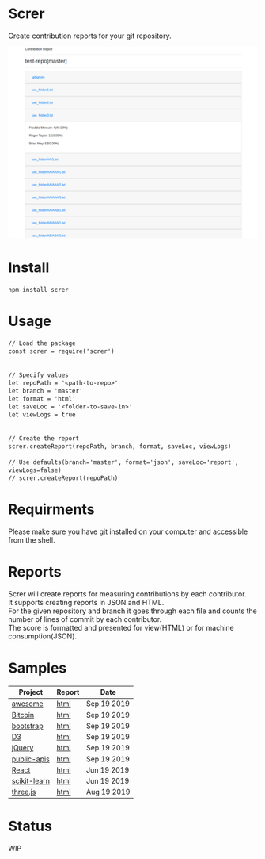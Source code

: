 # Screr
Create contribution reports for your git repository.


![Sample report](https://raw.githubusercontent.com/amitlzkpa/screr/master/files/images/sample.png)


# Install
```
npm install screr
```


# Usage
```
// Load the package
const screr = require('screr')


// Specify values
let repoPath = '<path-to-repo>'
let branch = 'master'
let format = 'html'
let saveLoc = '<folder-to-save-in>'
let viewLogs = true


// Create the report
screr.createReport(repoPath, branch, format, saveLoc, viewLogs)

// Use defaults(branch='master', format='json', saveLoc='report', viewLogs=false)
// screr.createReport(repoPath)

```


# Requirments
Please make sure you have [git](https://git-scm.com/) installed on your computer and accessible from the shell.


# Reports
Screr will create reports for measuring contributions by each contributor.  
It supports creating reports in JSON and HTML.  
For the given repository and branch it goes through each file and counts the number of lines of commit by each contributor.  
The score is formatted and presented for view(HTML) or for machine consumption(JSON).  


# Samples
| Project        													| Report  																				| Date  			|
| ---																| ---																					| ---				|
| [awesome](https://github.com/sindresorhus/awesome)            | [html](https://screr-website.herokuapp.com/reports/awesome[master]/index.html)    | Sep 19 2019     |
| [Bitcoin](https://github.com/bitcoin/bitcoin)        				| [html](https://screr-website.herokuapp.com/reports/bitcoin[master]/index.html)  		| Sep 19 2019  		|
| [bootstrap](https://github.com/twbs/bootstrap)     				| [html](https://screr-website.herokuapp.com/reports/bootstrap[master]/index.html)  	| Sep 19 2019  		|
| [D3](https://github.com/d3/d3)	                  				| [html](https://screr-website.herokuapp.com/reports/d3[master]/index.html)  			| Sep 19 2019  		|
| [jQuery](https://github.com/jquery/jquery)     					| [html](https://screr-website.herokuapp.com/reports/jquery[master]/index.html)  		| Sep 19 2019  		|
| [public-apis](https://github.com/public-apis/public-apis)     	| [html](https://screr-website.herokuapp.com/reports/public-apis[master]/index.html)  	| Sep 19 2019  		|
| [React](https://github.com/facebook/react)     					| [html](https://screr-website.herokuapp.com/reports/react[master]/index.html)  		| Jun 19 2019  		|
| [scikit-learn](https://github.com/scikit-learn/scikit-learn)     	| [html](https://screr-website.herokuapp.com/reports/scikit-learn[master]/index.html)  	| Jun 19 2019  		|
| [three.js](https://github.com/mrdoob/three.js/tree/master)     	| [html](https://screr-website.herokuapp.com/reports/three.js[master]/index.html)  		| Aug 19 2019  		|


# Status
WIP
